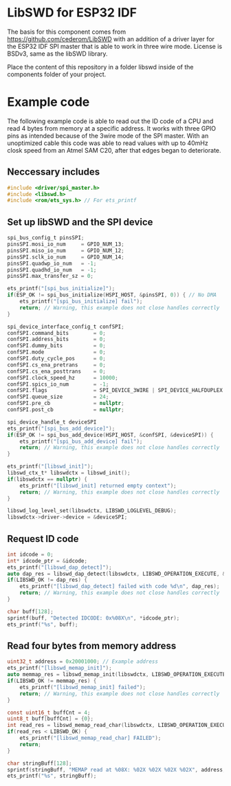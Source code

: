 # LibSWD for ESP32 IDF

The basis for this component comes from https://github.com/cederom/LibSWD with an addition of a driver layer for the ESP32 IDF SPI master that is able to work in three wire mode. License is BSDv3, same as the libSWD library. 

Place the content of this repository in a folder libswd inside of the components folder of your project.

# Example code

The following example code is able to read out the ID code of a CPU and read 4 bytes from memory at a specific address. It works with three GPIO pins as intended because of the 3wire mode of the SPI master. With an unoptimized cable this code was able to read values with up to 40mHz closk speed from an Atmel SAM C20, after that edges began to deteriorate.

## Neccessary includes
```c
#include <driver/spi_master.h>
#include <libswd.h>
#include <rom/ets_sys.h> // For ets_printf
```

## Set up libSWD and the SPI device
```c
spi_bus_config_t pinsSPI;
pinsSPI.mosi_io_num     = GPIO_NUM_13;
pinsSPI.miso_io_num     = GPIO_NUM_12;
pinsSPI.sclk_io_num     = GPIO_NUM_14;
pinsSPI.quadwp_io_num   = -1;
pinsSPI.quadhd_io_num   = -1;
pinsSPI.max_transfer_sz = 0;

ets_printf("[spi_bus_initialize]");
if(ESP_OK != spi_bus_initialize(HSPI_HOST, &pinsSPI, 0)) { // No DMA
    ets_printf("[spi_bus_initialize] fail");
    return; // Warning, this example does not close handles correctly
}

spi_device_interface_config_t confSPI;
confSPI.command_bits        = 0;
confSPI.address_bits        = 0;
confSPI.dummy_bits          = 0;
confSPI.mode                = 0;
confSPI.duty_cycle_pos      = 0;
confSPI.cs_ena_pretrans     = 0;
confSPI.cs_ena_posttrans    = 0;
confSPI.clock_speed_hz      = 10000;
confSPI.spics_io_num        = -1;
confSPI.flags               = SPI_DEVICE_3WIRE | SPI_DEVICE_HALFDUPLEX | SPI_DEVICE_BIT_LSBFIRST;
confSPI.queue_size          = 24;
confSPI.pre_cb              = nullptr;
confSPI.post_cb             = nullptr;

spi_device_handle_t deviceSPI
ets_printf("[spi_bus_add_device]");
if(ESP_OK != spi_bus_add_device(HSPI_HOST, &confSPI, &deviceSPI)) {
    ets_printf("[spi_bus_add_device] fail");
    return; // Warning, this example does not close handles correctly
}

ets_printf("[libswd_init]");
libswd_ctx_t* libswdctx = libswd_init();
if(libswdctx == nullptr) {
    ets_printf("[libswd_init] returned empty context");
    return; // Warning, this example does not close handles correctly
}

libswd_log_level_set(libswdctx, LIBSWD_LOGLEVEL_DEBUG);
libswdctx->driver->device = &deviceSPI;
```

## Request ID code
```c
int idcode = 0;
int* idcode_ptr = &idcode;
ets_printf("[libswd_dap_detect]");
auto dap_res = libswd_dap_detect(libswdctx, LIBSWD_OPERATION_EXECUTE, &idcode_ptr);
if(LIBSWD_OK != dap_res) {
    ets_printf("[libswd_dap_detect] failed with code %d\n", dap_res);
    return; // Warning, this example does not close handles correctly
}

char buff[128];
sprintf(buff, "Detected IDCODE: 0x%08X\n", *idcode_ptr);
ets_printf("%s", buff);
```

## Read four bytes from memory address
```c
uint32_t address = 0x20001000; // Example address
ets_printf("[libswd_memap_init]");
auto memmap_res = libswd_memap_init(libswdctx, LIBSWD_OPERATION_EXECUTE);
if(LIBSWD_OK != memmap_res) {
    ets_printf("[libswd_memap_init] failed");
    return; // Warning, this example does not close handles correctly
}

const uint16_t buffCnt = 4;
uint8_t buff[buffCnt] = {0};    
int read_res = libswd_memap_read_char(libswdctx, LIBSWD_OPERATION_EXECUTE, address, buffCnt, (char*)&buff);
if(read_res < LIBSWD_OK) {
    ets_printf("[libswd_memap_read_char] FAILED");
    return;
}

char stringBuff[128];
sprintf(stringBuff, "MEMAP read at %08X: %02X %02X %02X %02X", address, buff[0], buff[1], buff[2], buff[3]);
ets_printf("%s", stringBuff);
```